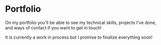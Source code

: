 # Portfolio

On my portfolio you'll be able to see my technical skills, projects I've done, and ways of contact if you want to get in touch!

It is currently a work in process but I promise to finalize everything soon!